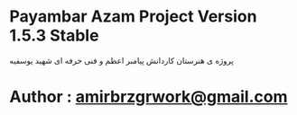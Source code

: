 # Payambar Azam Project Version 1.5.3 Stable

پروژه ی هنرستان کاردانش پیامبر اعظم و فنی حرفه ای شهید یوسفیه

# Author : amirbrzgrwork@gmail.com